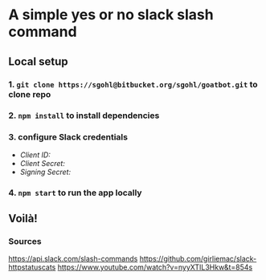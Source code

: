 # A simple yes or no slack slash command

## Local setup

### 1. `git clone https://sgohl@bitbucket.org/sgohl/goatbot.git` to clone repo
### 2. `npm install` to install dependencies
### 3. configure Slack credentials
- *Client ID:* 
- *Client Secret:* 
- *Signing Secret:* 
### 4. `npm start` to run the app locally

## Voilà!

### Sources

https://api.slack.com/slash-commands
https://github.com/girliemac/slack-httpstatuscats
https://www.youtube.com/watch?v=nyyXTIL3Hkw&t=854s


